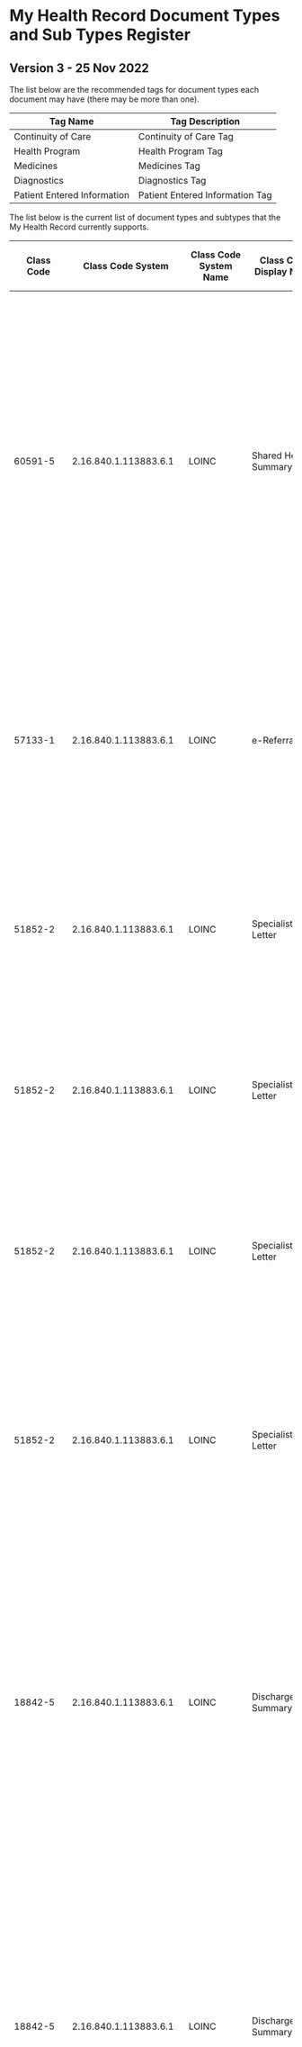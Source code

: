 # My Health Record Document Types and Sub Types Register

## Version 3 - 25 Nov 2022

The list below are the recommended tags for document types each document may have (there may be more than one).

| Tag Name | Tag Description |
| ------ | ------ |
| Continuity of Care | Continuity of Care Tag |
| Health Program | Health Program Tag |
| Medicines | Medicines Tag |
| Diagnostics | Diagnostics Tag |
| Patient Entered Information | Patient Entered Information Tag |

The list below is the current list of document types and subtypes that the My Health Record currently supports.

| Class Code | Class Code System | Class Code System Name | Class Code Display Name | Class Document Generation Classification | Class CisCsp Accessible   | Class CisCsp Requestable | Class CisCsp Recommended Request | Class Descripion | Type Code | Type Code System | Type Code System Name | Type Code Category | Type Code Display Name | Type Descripion | Type Activation Date | Type Deprecation Date | Type Retirement Date | Type CisCsp Accessible | Type CisCsp Requestable | Type CisCsp Recommended Request |  CIS/CSP Upload | CRP Upload | MOS  Upload | NCP  Upload | NPP  Upload |Tag 1 Name | Tag 2 Relationship | Tag 2 Name | Tag 2 Relationship |
| ------ | ------ | ------ | ------ | ------ | ------ | ------ | ------ | ------ | ------ | ------ | ------ | ------ | ------ | ------ | ------ | ------ | ------ | ------ | ------ | ------ | ------ | ------ | ------ | ------ | ------ | ------ | ------ | ------ | ------ |
|60591-5|2.16.840.1.113883.6.1|LOINC|Shared Health Summary|Document|True|True|True|The shared health summary provides key pieces of information about an individual's health status, facilitating care across their entire healthcare domain. Nominated healthcare providers author a shared health summary during or soon after a consultation with a patient. It might contain information about allergies and adverse reactions, past medical history and or immunisation information.|60591-5|2.16.840.1.113883.6.1|LOINC|Clinical Document|Shared Health Summary|The shared health summary provides key pieces of information about an individual's health status, facilitating care across their entire healthcare domain. Nominated healthcare providers author a shared health summary during or soon after a consultation with a patient. It might contain information about allergies and adverse reactions, past medical history and or immunisation information.|01/01/2010|||True|True|True|Default|Default||||Continuity of Care|Primary|||
|57133-1|2.16.840.1.113883.6.1|LOINC|e-Referral|Document|True|True|True|Referrals are communications with the intention of initiating a transfer of responsibility for some aspects of a consumer's ongoing management from one provider to another across a range of healthcare and human services fields.|57133-1|2.16.840.1.113883.6.1|LOINC|Clinical Document|e-Referral|Referrals are communications with the intention of initiating a transfer of responsibility for some aspects of a consumer's ongoing management from one provider to another across a range of healthcare and human services fields.|01/01/2010|||True|True|True|Default|Default||||Continuity of Care|Primary|||
|51852-2|2.16.840.1.113883.6.1|LOINC|Specialist Letter|Document|True|True|True|Specialist letters are used in replying to a referral or reporting on a health event. They contain information related to the event or the requested diagnosis or treatment by a specialist.|51852-2|2.16.840.1.113883.6.1|LOINC|Clinical Document|Specialist Letter|Specialist letters are used in replying to a referral or reporting on a health event. They contain information related to the event or the requested diagnosis or treatment by a specialist.|01/01/2010|||True|True|True|Default|Default||||Continuity of Care|Primary|||
|51852-2|2.16.840.1.113883.6.1|LOINC|Specialist Letter|Document|True|True|True|Specialist letters are used in replying to a referral or reporting on a health event. They contain information related to the event or the requested diagnosis or treatment by a specialist.|93899-3 |2.16.840.1.113883.6.1|LOINC|Clinical Document|Psychiatry Letter|Psychiatry Letters are used in replying to a referral or reporting on a health event. They contain information related to the event or the requested diagnosis or treatment, by a psychiatrist.|01/01/2022|||True|True|True|Default|Default||||Continuity of Care|Primary|||
|51852-2|2.16.840.1.113883.6.1|LOINC|Specialist Letter|Document|True|True|True|Specialist letters are used in replying to a referral or reporting on a health event. They contain information related to the event or the requested diagnosis or treatment by a specialist.|85158-4 |2.16.840.1.113883.6.1|LOINC|Clinical Document|Pharmacology Letter|Pharmacology Letters are used in replying to a referral or reporting on a health event. They contain information related to the event or the requested diagnosis or treatment, by a pharmacologist.|01/01/2022|01/10/2022||True|True|True|Default|Default||||Continuity of Care|Primary|||
|51852-2|2.16.840.1.113883.6.1|LOINC|Specialist Letter|Document|True|True|True|Specialist letters are used in replying to a referral or reporting on a health event. They contain information related to the event or the requested diagnosis or treatment by a specialist.|68620-4 |2.16.840.1.113883.6.1|LOINC|Clinical Document|Adolescent Medicine Hospital Letter|Adolescent Medicine Hospital Letters are used to reply to a referral or to report on a health event. They contain information related to the event or the requested diagnosis or treatment, by an adolescent medicine specialist from a hospital setting.|01/01/2022|01/10/2022|14/10/2022|True|True|True|Default|Default||||Continuity of Care|Primary|||
|18842-5|2.16.840.1.113883.6.1|LOINC|Discharge Summary|Document|True|True|True|Discharge Summary documents support the transfer of a patient from a hospital back to the care of their nominated primary healthcare provider. They capture details about the patient's hospital stay, including the diagnosis, diagnostic procedures performed, the prognosis, medications prescribed and follow-up actions recommended.|18842-5|2.16.840.1.113883.6.1|LOINC|Clinical Document|Discharge Summary|Discharge Summary documents support the transfer of a patient from a hospital back to the care of their nominated primary healthcare provider. They capture details about the patient's hospital stay, including the diagnosis, diagnostic procedures performed, the prognosis, medications prescribed and follow-up actions recommended.|01/01/2010|||True|True|True|Default|Default||||Continuity of Care|Primary|||
|18842-5|2.16.840.1.113883.6.1|LOINC|Discharge Summary|Document|True|True|True|Discharge Summary documents support the transfer of a patient from a hospital back to the care of their nominated primary healthcare provider. They capture details about the patient's hospital stay, including the diagnosis, diagnostic procedures performed, the prognosis, medications prescribed and follow-up actions recommended.|83921-7 |2.16.840.1.113883.6.1|LOINC|Clinical Document|Recreational Therapy Discharge summary|Recreational Therapy Discharge Summary documents support the transfer of a patient from a recreational therapy facility back to the care of their nominated primary healthcare provider. They capture details about the patient's stay, including the diagnosis, diagnostic procedures performed, the prognosis, medications prescribed and follow-up actions recommended.|01/01/2022|||True|True|True|Default|Default||||Continuity of Care|Primary|||
|18842-5|2.16.840.1.113883.6.1|LOINC|Discharge Summary|Document|True|True|True|Discharge Summary documents support the transfer of a patient from a hospital back to the care of their nominated primary healthcare provider. They capture details about the patient's hospital stay, including the diagnosis, diagnostic procedures performed, the prognosis, medications prescribed and follow-up actions recommended.|68653-5 |2.16.840.1.113883.6.1|LOINC|Clinical Document|Clinical Genetics Discharge Summary|Clinical Genetics Discharge Summary documents support the transfer of a patient from a clinical genetics facility back to the care of their nominated primary healthcare provider. They capture details about the patient's stay, including the diagnosis, diagnostic procedures performed, the prognosis, medications prescribed and follow-up actions recommended.|01/01/2022|01/10/2022||True|True|True|Default|Default||||Continuity of Care|Primary|||
|18842-5|2.16.840.1.113883.6.1|LOINC|Discharge Summary|Document|True|True|True|Discharge Summary documents support the transfer of a patient from a hospital back to the care of their nominated primary healthcare provider. They capture details about the patient's hospital stay, including the diagnosis, diagnostic procedures performed, the prognosis, medications prescribed and follow-up actions recommended.|68674-1 |2.16.840.1.113883.6.1|LOINC|Clinical Document|Multi-Specialty Program Discharge Summary|Multi-Specialty Program Discharge Summary documents support the transfer of a patient from a facility back to the care of their nominated primary healthcare provider. They capture details from multiple specialists regarding the patient's stay, including the diagnosis, diagnostic procedures performed, the prognosis, medications prescribed and follow-up actions recommended.|01/01/2022|01/10/2022|14/10/2022|True|True|True|Default|Default||||Continuity of Care|Primary|||
|34133-9|2.16.840.1.113883.6.1|LOINC|Event Summary|Document|True|True|True|Event Summary documents are used to capture key health information about significant healthcare events that are relevant to the ongoing care of an individual.|34133-9|2.16.840.1.113883.6.1|LOINC|Clinical Document|Event Summary|Event Summary documents are used to capture key health information about significant healthcare events that are relevant to the ongoing care of an individual.|01/01/2010|||True|True|True|Default|Default||||Continuity of Care|Primary|||
|34133-9|2.16.840.1.113883.6.1|LOINC|Event Summary|Document|True|True|True|Event Summary documents are used to capture key health information about significant healthcare events that are relevant to the ongoing care of an individual.|34868-0 |2.16.840.1.113883.6.1|LOINC|Clinical Document|Orthopaedic Surgery - Surgical Operation Note|Orthopaedic Surgery - Surgical Operation Note documents are used to record key information related to an orthopaedic surgical event of an individual.|01/01/2022|||True|True|True|Default|Default||||Continuity of Care|Primary|||
|34133-9|2.16.840.1.113883.6.1|LOINC|Event Summary|Document|True|True|True|Event Summary documents are used to capture key health information about significant healthcare events that are relevant to the ongoing care of an individual.|84174-2|2.16.840.1.113883.6.1|LOINC|Clinical Document|Interventional Cardiology Note|Interventional Cardiology Note documents are used to capture key health information relevant to an individual's interventional cardiology treatment.|01/01/2022|01/10/2022||True|True|True|Default|Default||||Continuity of Care|Primary|||
|34133-9|2.16.840.1.113883.6.1|LOINC|Event Summary|Document|True|True|True|Event Summary documents are used to capture key health information about significant healthcare events that are relevant to the ongoing care of an individual.|67865-6 |2.16.840.1.113883.6.1|LOINC|Clinical Document|Outpatient Supervisory Note|Outpatient Supervisory Note documents are used to capture a supervisor's notes regarding significiant healthcare events of an outpatient.|01/01/2022|01/10/2022|14/10/2022|True|True|True|Default|Default||||Continuity of Care|Primary|||
|100.16650|1.2.36.1.2001.1001.101|NCTIS|Pharmaceutical Benefits Report|Document|True|True|True|Information about pharmaceutical items prescribed and dispensed to an individual that were partially or fully funded under the Pharmaceutical Benefit Schedule (PBS) or Repatriation Pharmaceutical Benefits Scheme (RPBS).|100.16650|1.2.36.1.2001.1001.101|NCTIS|Medicare Document|Pharmaceutical Benefits Report|Information about pharmaceutical items prescribed and dispensed to an individual that were partially or fully funded under the Pharmaceutical Benefit Schedule (PBS) or Repatriation Pharmaceutical Benefits Scheme (RPBS).|01/01/2010|||True|True|True||Medicare||||Continuity of Care|Primary|||
|100.16671|1.2.36.1.2001.1001.101|NCTIS|Australian Organ Donor Register|Document|True|True|True|The Australian Organ Donor Register (AODR) is the national register for people to record their decision about becoming an organ and tissue donor. The AODR is the only national register for people to record their decision about becoming an organ and tissue donor for transplantation after death. |100.16671|1.2.36.1.2001.1001.101|NCTIS|Medicare Document|Australian Organ Donor Register|The Australian Organ Donor Register (AODR) is the national register for people to record their decision about becoming an organ and tissue donor. The AODR is the only national register for people to record their decision about becoming an organ and tissue donor for transplantation after death. |01/01/2010|||True|True|True||Medicare||||Health Program|Primary|||
|100.17042|1.2.36.1.2001.1001.101|NCTIS|Australian Immunisation Register|Document|True|True|True|The Australian Immunisation Register (AIR) (Formally the Australian Childhood Immunisation Register) is a national register that records vaccinations given to people of all ages in Australia.|100.17042|1.2.36.1.2001.1001.101|NCTIS|Medicare Document|Australian Immunisation Register|The Australian Immunisation Register (AIR) (Formally the Australian Childhood Immunisation Register) is a national register that records vaccinations given to people of all ages in Australia.|01/01/2010|||True|True|True||Medicare||||Health Program|Primary|||
|100.16644|1.2.36.1.2001.1001.101|NCTIS|Medicare/DVA Benefits Report|Document|True|True|False|Information about a Medicare or DVA partially or fully funded service under the Medicare Benefits Schedule or Department of Veterans' Affairs (DVA).|100.16644|1.2.36.1.2001.1001.101|NCTIS|Medicare Document|Medicare/DVA Benefits Report|Information about a Medicare or DVA partially or fully funded service under the Medicare Benefits Schedule or Department of Veterans' Affairs (DVA).|01/01/2010|||True|True|True||Medicare||||Health Program|Primary|||
|100.16767|1.2.36.1.2001.1001.101|NCTIS|Medicare Overview|DocumentView|True|False|False|Medicare Overview documents provide an overview of Medicare-sourced information stored in an individual's My Health Record.|100.16767.1|1.2.36.1.2001.1001.101|NCTIS|Medicare Document|Medicare Overview - all|Medicare Overview documents provide an overview of Medicare-sourced information stored in an individual's My Health Record.|01/01/2010|||True|False|False||||||Health Program|Primary|||
|100.16767|1.2.36.1.2001.1001.101|NCTIS|Medicare Overview|DocumentView|True|False|False|Medicare Overview documents provide an overview of Medicare-sourced information stored in an individual's My Health Record.|100.16767.2|1.2.36.1.2001.1001.101|NCTIS|Medicare Document|Medicare Overview - past 12 months|Medicare Overview documents provide an overview of Medicare-sourced information stored in an individual's My Health Record.|01/01/2010|||True|False|False||||||Health Program|Primary|||
|100.16764|1.2.36.1.2001.1001.101|NCTIS Data Components|eHealth Prescription Record|Document|True|True|False|Prescription records are a digital record of prescribed medications. These documents do not represent actual prescriptions, but instead support the sharing of information about medication prescriptions.|100.16764|1.2.36.1.2001.1001.101|NCTIS Data Components|Clinical Document|eHealth Prescription Record|Prescription records are a digital record of prescribed medications. These documents do not represent actual prescriptions, but instead support the sharing of information about medication prescriptions.|01/01/2010|||True|True|False|Default|NPDR||||Medicines|Primary|||
|100.16765|1.2.36.1.2001.1001.101|NCTIS Data Components|eHealth Dispense Record|Document|True|True|False|Dispense Records are a digital record of dispensed medications by a pharmacist.|100.16765|1.2.36.1.2001.1001.101|NCTIS Data Components|Clinical Document|eHealth Dispense Record|Dispense Records are a digital record of dispensed medications by a pharmacist.|01/01/2010|||True|True|False|Default|NPDR||||Medicines|Primary|||
|56445-0|2.16.840.1.113883.6.1|LOINC|Pharmacist Shared Medicines List|Document|True|True|False|The Shared Medicine List contains detailed information about medicines the consumer is known to be taking when the list was created. This includes both prescription and non-prescription medicines, including 'over-the-counter' (OTC) medicines and complementary medicines such as vitamins and herbal products.|56445-0|2.16.840.1.113883.6.1|LOINC|Clinical Document|Pharmacist Shared Medicines List|The Shared Medicine List contains detailed information about medicines the consumer is known to be taking when the list was created. This includes both prescription and non-prescription medicines, including 'over-the-counter' (OTC) medicines and complementary medicines such as vitamins and herbal products.|01/01/2010|||True|True|False|Default|||||Medicines|Primary|||
|100.32002|1.2.36.1.2001.1001.101|NCTIS|Medicines View|DocumentView|True|False|False|Medicines View Document|100.32002|1.2.36.1.2001.1001.101|NCTIS|Clinical View|Medicines View|Medicines View Document|01/01/2010|||True|False|False||||||Medicines|Primary|||
|100.32034|1.2.36.1.2001.1001.101|NCTIS|Immunisation Consolidated View|DocumentView|True|False|False|Immunisation Consolidated View Document|100.32034|1.2.36.1.2001.1001.101|NCTIS|Clinical View|Immunisation Consolidated View|Immunisation Consolidated View Document|01/01/2010|||True|False|False||||||Medicines|Primary|||
|100.16957|1.2.36.1.2001.1001.101|NCTIS Data Components|Diagnostic Imaging Report|Document|True|True|True|Diagnostic imaging reports are used to share information about diagnostic imaging examinations via an individual's digital health record. The Diagnostic Imaging Report PDF may contain one or more examinations that are uploaded by the diagnostic imaging provider to the individual's digital health record.|100.16957|1.2.36.1.2001.1001.101|NCTIS Data Components|Clinical Document|Diagnostic Imaging Report|Diagnostic imaging reports are used to share information about diagnostic imaging examinations via an individual's digital health record. The Diagnostic Imaging Report PDF may contain one or more examinations that are uploaded by the diagnostic imaging provider to the individual's digital health record.|01/01/2010|||True|True|True|Default|Default||||Diagnostics|Primary|||
|100.32001|1.2.36.1.2001.1001.101|NCTIS Data Components|Pathology Report|Document|True|True|False|Pathology reports can be used to share information about pathology tests via an individual's digital health record. The Pathology Report PDF may contain one or more tests that are uploaded by the pathology provider to the individual's digital health record.|100.32001|1.2.36.1.2001.1001.101|NCTIS Data Components|Clinical Document|Pathology Report|Pathology reports can be used to share information about pathology tests via an individual's digital health record. The Pathology Report PDF may contain one or more tests that are uploaded by the pathology provider to the individual's digital health record.|01/01/2010|||True|True|False|Default|Default||||Diagnostics|Primary|||
|100.32026|1.2.36.1.2001.1001.101|NCTIS|Pathology Overview|DocumentView|True|False|False|A consolidated overview of some of the Pathology Reports in a patient's record.|100.32026|1.2.36.1.2001.1001.101|NCTIS|Clinical View|Pathology Overview|A consolidated overview of some of the Pathology Reports in a patient's record.|01/01/2010|||True|False|False||||||Diagnostics|Primary|||
|100.32025|1.2.36.1.2001.1001.101|NCTIS|Diagnostic Imaging Overview|DocumentView|True|False|False|A consolidated overview of some of the Diagnostic Imaging Reports in a patient's record.|100.32025|1.2.36.1.2001.1001.101|NCTIS|Clinical View|Diagnostic Imaging Overview|A consolidated overview of some of the Diagnostic Imaging Reports in a patient's record.|01/01/2010|||True|False|False||||||Diagnostics|Primary|||
|100.16975|1.2.36.1.2001.1001.101|NCTIS Data Components|Advance Care Information|Document|True|True|True|Advance care planning information can include a statement by a competent person expressing decisions about his or her future care, should they become incapable of participating in medical treatment decisions. These statements are currently recorded in paper-based advance care directives. |100.16998|1.2.36.1.2001.1001.101|NCTIS Data Components|Clinical Document|Advance Care Planning Document|Advance care planning information can include a statement by a competent person expressing decisions about his or her future care, should they become incapable of participating in medical treatment decisions. These statements are currently recorded in paper-based advance care directives. |01/01/2010|||True|True|True|Default|||Consumer||Patient Entered Information|Primary|||
|100.16975|1.2.36.1.2001.1001.101|NCTIS Data Components|Advance Care Information|Document|True|True|True|Advance care planning information can include a statement by a competent person expressing decisions about his or her future care, should they become incapable of participating in medical treatment decisions. These statements are currently recorded in paper-based advance care directives. |100.32016|1.2.36.1.2001.1001.101|NCTIS Data Components|Clinical Document|Goals of Care Document|The Goals of Care clinical document type is used to capture advance care information and can a statement related to a person's care in the context of a serious illness, as agreed between him/her, his/her family, carers and healthcare team.|01/01/2010|||True|True|True|Default|||||Patient Entered Information|Primary|||
|100.16919|1.2.36.1.2001.1001.101|NCTIS Data Components|Child Parent Questionnaire|Document|True|True|True|Child Parent Questionnaire Document|100.16919|1.2.36.1.2001.1001.101|NCTIS Data Components|Child eHealth Record (CeHR) Document|Child Parent Questionnaire|Child Parent Questionnaire Document|01/01/2010|||True|True|True|||Consumer|Consumer||Patient Entered Information|Primary|||
|100.16870|1.2.36.1.2001.1001.101|NCTIS Data Components|Consumer Entered Measurements|Document|True|True|True|Consumer Entered Measurements Document|100.16870|1.2.36.1.2001.1001.101|NCTIS Data Components|Consumer Document|Consumer Entered Measurements|Consumer Entered Measurements Document|01/01/2010|||True|True|True|||Consumer|Consumer||Patient Entered Information|Primary|||
|100.16696|1.2.36.1.2001.1001.101|NCTIS Data Components|Advance Care Directive Custodian Record|Document|True|True|True|The advance care document custodian form provides information about the custodian of the individual's advance care directive. Such documents do not contain the advance care directive itself.|100.16696|1.2.36.1.2001.1001.101|NCTIS Data Components|Consumer Document|Advance Care Directive Custodian Record|The advance care document custodian form provides information about the custodian of the individual's advance care directive. Such documents do not contain the advance care directive itself.|01/01/2010|||True|True|True|||Consumer|Consumer||Patient Entered Information|Primary|||
|100.16920|1.2.36.1.2001.1001.101|NCTIS Data Components|Health Check Assessment|Document|True|True|False|Health Check Assessment Document|100.16920|1.2.36.1.2001.1001.101|NCTIS Data Components|Consumer Document|Health Check Assessment|Health Check Assessment Document|01/01/2010|||True|True|False|Default||||Default|Patient Entered Information|Primary|||
|100.16812|1.2.36.1.2001.1001.101|NCTIS Data Components|Consumer Entered Achievements|Document|True|True|False|Consumer Entered Achievements Document|100.16812|1.2.36.1.2001.1001.101|NCTIS Data Components|Consumer Document|Consumer Entered Achievements|Consumer Entered Achievements Document|01/01/2010|||True|True|False|||Consumer|Consumer||Patient Entered Information|Primary|||
|100.16685|1.2.36.1.2001.1001.101|NCTIS Data Components|Consumer Entered Health Summary|Document|True|True|False|Consumer Entered Health Summary Document|100.16685|1.2.36.1.2001.1001.101|NCTIS Data Components|Consumer Document|Consumer Entered Health Summary|Consumer Entered Health Summary Document|01/01/2010|||True|True|False|||Consumer|Consumer||Patient Entered Information|Primary|||
|100.16681|1.2.36.1.2001.1001.101|NCTIS Data Components|Consumer Entered Notes|Document|False|False|False|Consumer Entered Notes Document|100.16681|1.2.36.1.2001.1001.101|NCTIS Data Components|Consumer Document|Consumer Entered Notes|Consumer Entered Notes Document|01/01/2010|||False|False|False|||Consumer|Consumer||Patient Entered Information|Primary|||
